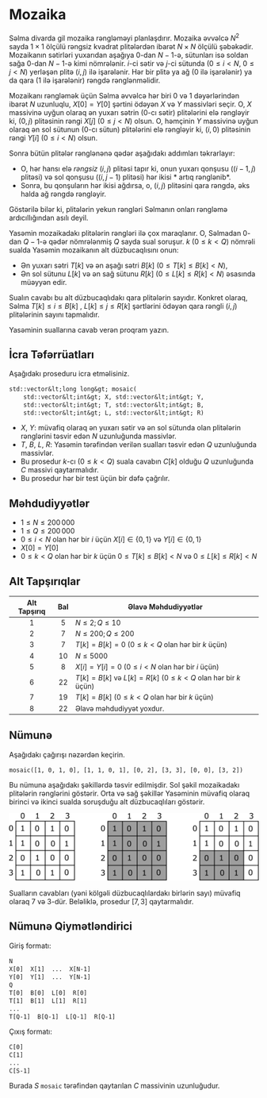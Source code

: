# Mozaika

Səlma divarda gil mozaika rəngləməyi planlaşdırır.
Mozaika əvvəlcə $N^2$ sayda $1 \times 1$ ölçülü rəngsiz kvadrat plitələrdən ibarət $N \times N$ ölçülü şəbəkədir.
Mozaikanın sətirləri yuxarıdan aşağıya $0$-dan $N-1$-ə, sütunları isə soldan sağa $0$-dan $N-1$-ə kimi nömrələnir.
$i$-ci sətir və $j$-ci sütunda ($0 \leq i < N$, $0 \leq j < N$) yerləşən plitə $(i,j)$ ilə işarələnir.
Hər bir plitə ya ağ ($0$ ilə işarələnir) ya da qara ($1$ ilə işarələnir) rəngdə rənglənməlidir.

Mozaikanı rəngləmək üçün Səlma əvvəlcə hər biri $0$ və $1$ dəyərlərindən ibarət $N$ uzunluqlu, $X[0] = Y[0]$ şərtini ödəyən $X$ və $Y$ massivləri seçir.
O, $X$ massivinə uyğun olaraq ən yuxarı sətrin ($0$-cı sətir) plitələrini elə rəngləyir ki, $(0,j)$ plitəsinin rəngi $X[j]$ ($0 \leq j < N$) olsun.
O, həmçinin $Y$ massivinə uyğun olaraq ən sol sütunun ($0$-cı sütun) plitələrini elə rəngləyir ki, $(i,0)$ plitəsinin rəngi $Y[i]$ ($0 \leq i < N$) olsun.

Sonra bütün plitələr rənglənənə qədər aşağıdakı addımları təkrarlayır:
* O, hər hansı elə *rəngsiz* $(i,j)$ plitəsi tapır ki, onun yuxarı qonşusu ($(i-1, j)$ plitəsi) və sol qonşusu ($(i, j-1)$ plitəsi) hər ikisi * artıq rənglənib*.
* Sonra, bu qonşuların hər ikisi ağdırsa, o, $(i,j)$ plitəsini qara rəngdə, əks halda ağ rəngdə rəngləyir. 

Göstərilə bilər ki, plitələrin yekun rəngləri Səlmanın onları rəngləmə ardıcıllığından asılı deyil.

Yasəmin mozaikadakı plitələrin rəngləri ilə çox maraqlanır.
O, Səlmadan $0$-dan $Q-1$-ə qədər nömrələnmiş $Q$ sayda sual soruşur.
$k$ ($0 \leq k < Q$) nömrəli sualda Yasəmin mozaikanın alt düzbucaqlısını onun:
* Ən yuxarı sətri $T[k]$ və ən aşağı sətri $B[k]$ ($0 \leq T[k] \leq B[k] < N$),
* Ən sol sütunu $L[k]$ və ən sağ sütunu $R[k]$ ($0 \leq L[k] \leq R[k] < N$) əsasında müəyyən edir.
 
Sualın cavabı bu alt düzbucaqlıdakı qara plitələrin sayıdır.
Konkret olaraq, Səlma $T[k] \leq i \leq B[k]$ , $L[k] \leq j \leq R[k]$ şərtlərini ödəyən qara rəngli $(i, j)$ plitələrinin sayını tapmalıdır.

Yasəminin suallarına cavab verən proqram yazın.

## İcra Təfərrüatları

Aşağıdakı proseduru icra etməlisiniz.

```
std::vector&lt;long long&gt; mosaic(
	std::vector&lt;int&gt; X, std::vector&lt;int&gt; Y,
    std::vector&lt;int&gt; T, std::vector&lt;int&gt; B,
    std::vector&lt;int&gt; L, std::vector&lt;int&gt; R)
```

* $X$, $Y$: müvafiq olaraq ən yuxarı sətir və ən sol sütunda olan plitələrin rənglərini təsvir edən $N$ uzunluğunda massivlər.
* $T$, $B$, $L$, $R$: Yasəmin tərəfindən verilən sualları təsvir edən $Q$ uzunluğunda massivlər.
* Bu prosedur $k$-cı ($0 \leq k < Q$) suala cavabın $C[k]$ olduğu $Q$ uzunluğunda $C$ massivi qaytarmalıdır.
* Bu prosedur hər bir test üçün bir dəfə çağrılır.

## Məhdudiyyətlər

* $1 \leq N \leq 200\,000$
* $1 \leq Q \leq 200\,000$
* $0 \leq i < N$ olan hər bir $i$ üçün $X[i] \in \{0, 1\}$ və $Y[i] \in \{0, 1\}$
* $X[0] = Y[0]$
* $0 \leq k < Q$ olan hər bir $k$ üçün $0 \leq T[k] \leq B[k] < N$ və $0 \leq L[k] \leq R[k] < N$

## Alt Tapşırıqlar

| Alt Tapşırıq | Bal  | Əlavə Məhdudiyyətlər |
| :-----: | :----: | ---------------------- |
| 1       | $5$    | $N \leq 2; Q \leq 10$
| 2       | $7$    | $N \leq 200; Q \leq 200$
| 3       | $7$    | $T[k] = B[k] = 0$ ($0 \leq k < Q$ olan hər bir $k$ üçün)
| 4       | $10$   | $N \leq 5000$
| 5       | $8$    | $X[i] = Y[i] = 0$ ($0 \leq i < N$ olan hər bir $i$ üçün)
| 6       | $22$   | $T[k] = B[k]$ və $L[k] = R[k]$ ($0 \leq k < Q$ olan hər bir $k$ üçün)
| 7       | $19$   | $T[k] = B[k]$ ($0 \leq k < Q$ olan hər bir $k$ üçün)
| 8       | $22$   | Əlavə məhdudiyyət yoxdur.

## Nümunə

Aşağıdakı çağırışı nəzərdən keçirin.

```
mosaic([1, 0, 1, 0], [1, 1, 0, 1], [0, 2], [3, 3], [0, 0], [3, 2])
```

Bu nümunə aşağıdakı şəkillərdə təsvir edilmişdir.
Sol şəkil mozaikadakı plitələrin rənglərini göstərir.
Orta və sağ şəkillər Yasəminin müvafiq olaraq birinci və ikinci sualda soruşduğu alt düzbucaqlıları göstərir.

![](example.png "550")

Sualların cavabları (yəni kölgəli düzbucaqlılardakı birlərin sayı) müvafiq olaraq 7 və 3-dür.
Beləliklə, prosedur $[7, 3]$ qaytarmalıdır.


## Nümunə Qiymətləndirici

Giriş formatı:

```
N
X[0]  X[1]  ...  X[N-1]
Y[0]  Y[1]  ...  Y[N-1]
Q
T[0]  B[0]  L[0]  R[0]
T[1]  B[1]  L[1]  R[1]
...
T[Q-1]  B[Q-1]  L[Q-1]  R[Q-1]
```

Çıxış formatı:

```
C[0]
C[1]
...
C[S-1]
```

Burada $S$ `mosaic` tərəfindən qaytarılan $C$ massivinin uzunluğudur.